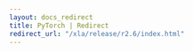 ```yaml
---
layout: docs_redirect
title: PyTorch | Redirect
redirect_url: "/xla/release/r2.6/index.html"
---
```

